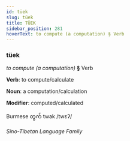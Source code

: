 ```yaml
---
id: tüek
slug: tüek
title: TÜEK
sidebar_position: 281
hoverText: to compute (a computation) § Verb
---
```


### tüek

*to compute (a computation)* **§** Verb

**Verb**: to compute/calculate

**Noun**: a computation/calculation

**Modifier**: computed/calculated

Burmese တွက် twak /twɛʔ/

*Sino-Tibetan Language Family*